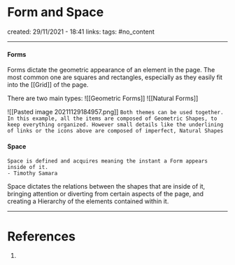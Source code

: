 # Form and Space
created: 29/11/2021 - 18:41
links:
tags: #no_content

---

#### Forms
Forms dictate the geometric appearance of an element in the page. The most common one are squares and rectangles, especially as they easily fit into the [[Grid]] of the page.

There are two main types:
![[Geometric Forms]]
![[Natural Forms]]

![[Pasted image 20211129184957.png]]
`Both themes can be used together. In this example, all the items are composed of Geometric Shapes, to keep everything organized. However small details like the underlining of links or the icons above are composed of imperfect, Natural Shapes`

#### Space
```
Space is defined and acquires meaning the instant a Form appears inside of it. 
- Timothy Samara
```

Space dictates the relations between the shapes that are inside of it, bringing attention or diverting from certain aspects of the page, and creating a Hierarchy of the elements contained within it.



---

# References
1. 
